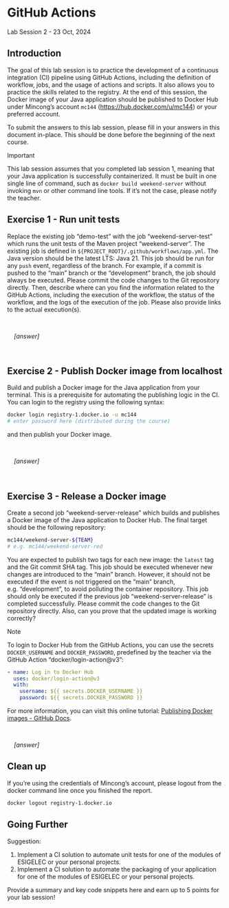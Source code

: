 # GitHub Actions

Lab Session 2 - 23 Oct, 2024

## Introduction

The goal of this lab session is to practice the development of a
continuous integration (CI) pipeline using GitHub Actions, including the
definition of workflow, jobs, and the usage of actions and scripts. It
also allows you to practice the skills related to the registry. At the
end of this session, the Docker image of your Java application should be
published to Docker Hub under Mincong’s account `mc144`
(<https://hub.docker.com/u/mc144>) or your preferred account.

To submit the answers to this lab session, please fill in your answers
in this document in-place. This should be done before the beginning of
the next course.

> [!IMPORTANT]
> This lab session assumes that you completed lab session
> 1, meaning that your Java application is successfully containerized.
> It must be built in one single line of command, such as
> `docker build weekend-server` without invoking `mvn` or other command
> line tools. If it’s not the case, please notify the teacher.

## Exercise 1 - Run unit tests

Replace the existing job “demo-test” with the job “weekend-server-test”
which runs the unit tests of the Maven project “weekend-server”. The
existing job is defined in `${PROJECT_ROOT}/.github/workflows/app.yml`.
The Java version should be the latest LTS: Java 21. This job should be
run for any `push` event, regardless of the branch. For example, if a
commit is pushed to the “main” branch or the “development” branch, the
job should always be executed. Please commit the code changes to the Git
repository directly. Then, describe where can you find the information
related to the GitHub Actions, including the execution of the workflow,
the status of the workflow, and the logs of the execution of the job.
Please also provide links to the actual execution(s).

  

    *\[answer\]*

  

## Exercise 2 - Publish Docker image from localhost

Build and publish a Docker image for the Java application from your
terminal. This is a prerequisite for automating the publishing logic in
the CI. You can login to the registry using the following syntax:

``` sh
docker login registry-1.docker.io -u mc144
# enter password here (distributed during the course)
```

and then publish your Docker image.

  

    *\[answer\]*

  

## Exercise 3 - Release a Docker image

Create a second job “weekend-server-release” which builds and publishes
a Docker image of the Java application to Docker Hub. The final target
should be the following repository:

``` sh
mc144/weekend-server-${TEAM}
# e.g. mc144/weekend-server-red
```

You are expected to publish two tags for each new image: the `latest`
tag and the Git commit SHA tag. This job should be executed whenever new
changes are introduced to the “main” branch. However, it should not be
executed if the event is not triggered on the “main” branch,
e.g. “development”, to avoid polluting the container repository. This
job should only be executed if the previous job “weekend-server-release”
is completed successfully. Please commit the code changes to the Git
repository directly. Also, can you prove that the updated image is
working correctly?

> [!NOTE]
> To login to Docker Hub from the GitHub Actions, you can use
> the secrets `DOCKER_USERNAME` and `DOCKER_PASSWORD`, predefined by the
> teacher via the GitHub Action “docker/login-action@v3”:
>
> ``` yaml
> - name: Log in to Docker Hub
>   uses: docker/login-action@v3
>   with:
>     username: ${{ secrets.DOCKER_USERNAME }}
>     password: ${{ secrets.DOCKER_PASSWORD }}
> ```

For more information, you can visit this online tutorial: [Publishing
Docker images - GitHub
Docs](https://docs.github.com/en/actions/publishing-packages/publishing-docker-images).

  

    *\[answer\]*

## Clean up

If you’re using the credentials of Mincong’s account, please logout from
the docker command line once you finished the report.

``` sh
docker logout registry-1.docker.io
```

## Going Further

Suggestion:

1.  Implement a CI solution to automate unit tests for one of the
    modules of ESIGELEC or your personal projects.
2.  Implement a CI solution to automate the packaging of your
    application for one of the modules of ESIGELEC or your personal
    projects.

Provide a summary and key code snippets here and earn up to 5 points for
your lab session!
